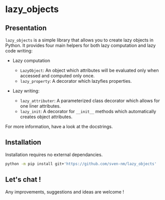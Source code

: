 # lazy_objects

## Presentation

`lazy_objects` is a simple library that allows you to create lazy objects in Python. It provides four main helpers for 
both lazy computation and lazy code writing:

- Lazy computation
    - `LazyObject`: An object which attributes will be evaluated only when accessed and computed only once.
    - `lazy_property`: A decorator which lazyfies properties.

- Lazy writing:
    - `lazy_attributer`: A parameterized class decorator which allows for one liner attributes.
    - `lazy_init`: A decorator for `__init__` methods which automatically creates object attributes.

For more information, have a look at the docstrings.

## Installation

Installation requires no external dependancies.

```bash
python -m pip install git+'https://github.com/sven-nm/lazy_objects'
```

## Let's chat !

Any improvements, suggestions and ideas are welcome !
